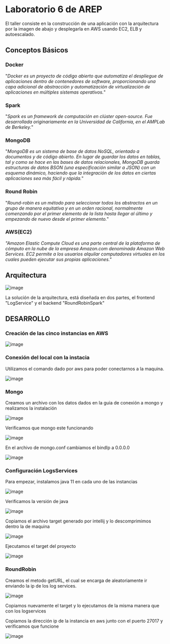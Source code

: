 # Laboratorio 6 de AREP

El taller consiste en la construcción de una aplicación con la arquitectura por la imagen de abajo y desplegarla en AWS usando EC2, ELB y autoescalado.

## Conceptos Básicos


### Docker


"*Docker es un proyecto de código abierto que automatiza el despliegue de aplicaciones dentro de contenedores de software, proporcionando una capa adicional de abstracción y automatización de virtualización de aplicaciones en múltiples sistemas operativos.*"


### Spark


"*Spark es un framework de computación en clúster open-source. Fue desarrollada originariamente en la Universidad de California, en el AMPLab de Berkeley.*"


### MongoDB
"*MongoDB es un sistema de base de datos NoSQL, orientado a documentos y de código abierto. En lugar de guardar los datos en tablas, tal y como se hace en las bases de datos relacionales, MongoDB guarda estructuras de datos BSON (una especificación similar a JSON) con un esquema dinámico, haciendo que la integración de los datos en ciertas aplicaciones sea más fácil y rápida.*"


### Round Robin
"*Round-robin es un método para seleccionar todos los abstractos en un grupo de manera equitativa y en un orden racional, normalmente comenzando por el primer elemento de la lista hasta llegar al último y empezando de nuevo desde el primer elemento.*"


### AWS(EC2)
*"Amazon Elastic Compute Cloud es una parte central de la plataforma de cómputo en la nube de la empresa Amazon.com denominada Amazon Web Services. EC2 permite a los usuarios alquilar computadores virtuales en los cuales pueden ejecutar sus propias aplicaciones."*

## Arquitectura

![image](https://user-images.githubusercontent.com/90571387/225793046-bef55cf8-e3af-4f76-a309-9dea436b7a73.jpg)

La solución de la arquitectura, está diseñada en dos partes, el frontend "LogService" y el backend "RoundRobinSpark"

## DESARROLLO

### Creación de las cinco instancias en AWS

![image](https://user-images.githubusercontent.com/90571387/225792798-6d43fe56-9a7d-4e99-a683-2a195c1d039f.jpg)

### Conexión del local con la instacia

Utilizamos el comando dado por aws para poder conectarnos a la maquina.

![image](https://user-images.githubusercontent.com/90571387/225793281-b577684d-04bb-4d8e-92cc-90266c8dd3e2.jpg)

### Mongo

Creamos un archivo con los datos dados en la guia de conexión a mongo y realizamos la instalación 

![image](https://user-images.githubusercontent.com/90571387/225793457-3d14841f-ab1b-4d12-b061-a3174c19c71d.jpg)

Verificamos que mongo este funcionando

![image](https://user-images.githubusercontent.com/90571387/225793504-40619a93-fb9f-404e-87dc-46c312347236.jpg)

En el archivo de mongo.conf cambiamos el bindIp a 0.0.0.0

![image](https://user-images.githubusercontent.com/90571387/225793584-5737c45e-fbd4-47ac-86ac-a4c8b76d5119.jpg)

### Configuración LogsServices

Para empezar, instalamos java 11 en cada uno de las instancias

![image](https://user-images.githubusercontent.com/90571387/225794159-dbcbdda5-1724-46a1-ad11-2bf540763e21.jpg)

Verificamos la versión de java 

![image](https://user-images.githubusercontent.com/90571387/225794290-8329d2a4-3d10-40a2-8702-08fcaf38d542.jpg)

Copiamos el archivo target generado por intellij y lo descomprimimos dentro la de maquina

![image](https://user-images.githubusercontent.com/90571387/225794495-d0749741-bc8e-4a03-ba48-1c19d80e1744.jpg)

Ejecutamos el target del proyecto

![image](https://user-images.githubusercontent.com/90571387/225794556-28e2c7b9-53dd-483a-ab4c-67de901e014a.jpg)

### RoundRobin

Creamos el metodo getURL, el cual se encarga de aleatoriamente ir enviando la ip de los log services.

![image](https://user-images.githubusercontent.com/90571387/225794819-0d4a59d7-8cf3-4860-aaaa-11b2bdb68ff0.jpg)

Copiamos nuevamente el target y lo ejecutamos de la misma manera que con los logservices

Copiamos la dirección ip de la instancia en aws junto con el puerto 27017 y verificamos que funcione

![image](https://user-images.githubusercontent.com/90571387/225795290-8e0a8089-a8d6-43e5-860c-1c86634f5adf.jpg)











